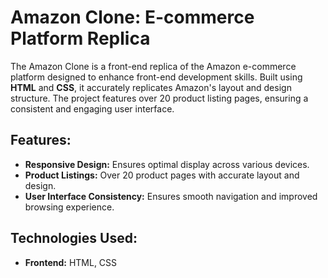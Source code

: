 # Amazon Clone: E-commerce Platform Replica

The Amazon Clone is a front-end replica of the Amazon e-commerce platform designed to enhance front-end development skills. Built using **HTML** and **CSS**, it accurately replicates Amazon's layout and design structure. The project features over 20 product listing pages, ensuring a consistent and engaging user interface.

## Features:
- **Responsive Design:** Ensures optimal display across various devices.  
- **Product Listings:** Over 20 product pages with accurate layout and design.  
- **User Interface Consistency:** Ensures smooth navigation and improved browsing experience.  

## Technologies Used:
- **Frontend:** HTML, CSS
